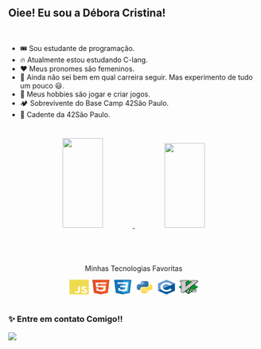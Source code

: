 ## Oiee! Eu sou a Débora Cristina!
</br>

- 🎟️ Sou estudante de programação.
- 🔥 Atualmente estou estudando C-lang.
- ❤️ Meus pronomes são femeninos.
- 🔭 Ainda não sei bem em qual carreira seguir. Mas experimento de tudo um pouco 😃.
- 🦊 Meus hobbies são jogar e criar jogos.
- 🏕️ Sobrevivente do Base Camp 42São Paulo. 
- 🌠 Cadente da 42São Paulo.

#

<div align="center">
  <a color="red" text-decoration="none" href="https://github.com/DeboraCristina">
  <img height="180em" width="40%" src="https://github-readme-stats.vercel.app/api?username=DeboraCristina&show_icons=true&theme=tokyonight&include_all_commits=true&count_private=true"/>
  <img height="170em" width="40%" src="https://github-readme-stats.vercel.app/api/top-langs/?username=DeboraCristina&layout=compact&langs_count=7&theme=tokyonight"/>
  <!-- <img height="180em" width="40%" src="https://badge42.herokuapp.com/api/stats/desilva?darkmode=true&cursus=Basecamp"/> -->
  </a>
</div>

#
 
<div style="display: inline_block" align="center"><br>
  <p>Minhas Tecnologias Favoritas</p>
  <img align="center" alt="Debby-Js" height="30" width="40" src="https://raw.githubusercontent.com/devicons/devicon/master/icons/javascript/javascript-plain.svg">
  <img align="center" alt="Debby-HTML" height="30" width="40" src="https://raw.githubusercontent.com/devicons/devicon/master/icons/html5/html5-original.svg">
  <img align="center" alt="Debby-CSS" height="30" width="40" src="https://raw.githubusercontent.com/devicons/devicon/master/icons/css3/css3-original.svg">
  <img align="center" alt="Debby-Python" height="30" width="40" src="https://raw.githubusercontent.com/devicons/devicon/master/icons/python/python-original.svg">
  <img align="center" alt="Debby-Python" height="30" width="40" src="https://raw.githubusercontent.com/devicons/devicon/master/icons/c/c-original.svg">
  <img align="center" alt="Debby-Vim" height="30" width="40" src="https://raw.githubusercontent.com/devicons/devicon/master/icons/vim/vim-original.svg">
</div>

#


  ### ✨ Entre em contato Comigo!!
  <a href = "mailto:contatodeboracristina1@gmail.com"><img src="https://img.shields.io/badge/-Gmail-%23333?style=for-the-badge&logo=gmail&logoColor=white" target="_blank"></a>
